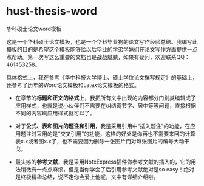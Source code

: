 # hust-thesis-word
华科硕士论文word模板

这是一个华科硕士论文模板，也是一个华科毕业狗的论文写作经验总结。我编写此模板的目的是希望这个模板能够给以后毕业的学弟学妹们在论文写作方面提供一点点帮助。第一次写这么重要的文档也是战战兢兢，如果有疑问，欢迎联系QQ：461453258。

具体格式上，我在参考《华中科技大学博士、硕士学位论文撰写规定》的基础上，还参考了历年的Word论文模板和Latex论文模板的格式。

+ 在章节的**标题和正文的格式**上，我把所有文中出现的内容都分门别类编辑成了应用样式，也就是说小伙伴们不需要在纠结调节字、居中等等问题，直接根据不同的内容刷应用样式就可以了。

+ 对于**公式、表和图片的题注和引用**，我是采用引用中“插入题注”的功能，在应用题注时采用的是“交叉引用”的功能，这样的好处是你再也不需要来回的计算表x.x或者图x.x了，也不需要因为删除一张图片而对每张图片的编号大动干戈。

+ 最头疼的**参考文献**，我是采用NoteExpress插件做参考文献的插入的，它的用法稍微有一点点麻烦，但是当你学会了后引用参考文献绝对是so easy！绝对是终极精华总结，说不定你会爱上他呢，文中有详细介绍啦。
